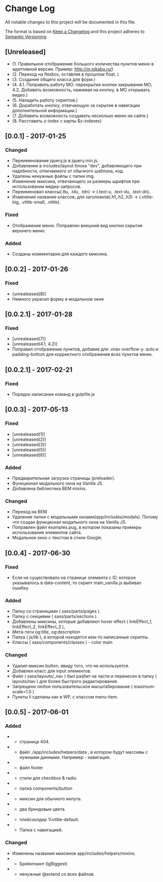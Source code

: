 # Change Log
All notable changes to this project will be documented in this file.

The format is based on [Keep a Changelog](http://keepachangelog.com/)
and this project adheres to [Semantic Versioning](http://semver.org/).
<!--- 
### Changed
### Added
### Fixed
Year-month-date
-->
## [Unreleased]
- (1. Правильное отображение большого количества пунктов меню в адаптивной версии. Пример: http://m.pikabu.ru/)
- (2. Переход на flexbox, оставляя в прошлом float. )
- (3. Создание общего класса для форм.)
- (4. 4.1. Поправить работу МО: перекрытие кнопки закрывания МО; 4.2. Добавить возможность, нажимая на кнопку, в МО открывать видео.)
- (5. Наладить работу скриптов.)
- (6. Доработать кнопку, отвечающую за скрытие в навигации дополнительной информации.)
- (7. Добавить возможность создавать несколько меню на сайте.)
- (8. Расставить z-index с карты $z-indexes)

## [0.0.1] - 2017-01-25
### Changed
-	Переименование jquery.js в jquery.min.js.
- Добавление в includes/layout блока "dev", добавляющего при надобности, отличаемого от обычного шаблона, код.
- Удалены ненужные файлы с папки img.
- Изменение миксина, отвечающего за размеры шрифтов при использовании медиа-запросов.
- Переименовал классы(.ttu, .tdu, .tdn) -> (.text-u, .text-du, .text-dn).
- Изменение название классов, для заголовков(.h1,.h2,.h3) -> (.vtitle-big, .vtitle-small, .vtitle).

### Fixed
- Отображение меню. Поправлен внешний вид кнопки скрытия верхнего меню.

### Added
- Созданы комментарии для каждого миксина.

## [0.0.2] - 2017-01-26
### Fixed
- [unrealeased(8)]
- Немного украсил форму в модальном окне

## [0.0.2.1] - 2017-01-28
### Fixed
- [unrealeased(7)]
- [unrealeased(4.1, 4.2)]
- Поправил отображение пунктов, добавив для .vnav overflow-y: auto и padding-bottom для корректного отображения всех пунктов меню.

## [0.0.2.1] - 2017-02-21
### Fixed
- Порядок написания команд в gulpfile.js

## [0.0.3] - 2017-05-13
### Fixed
- [unrealeased(1)]
- [unrealeased(2)]
- [unrealeased(3)]
- [unrealeased(5)]
- [unrealeased(6)]

### Added
- Предварительная загрузка страницы (preloader).
- Функционал модального окна на Vanilla JS.
- Добавлена библиотека BEM mixins.

### Changed
- Переход на BEM
- Удаление папки с модальными окнами(app/includes/modals). Потому что создан функционал модального окна на Vanilla JS.
- Поправлен файл examples.pug, в котором показаны примеры использования элементов сайта.
- Модальное окно с текстом в стиле Google.

## [0.0.4] - 2017-06-30
### Fixed
- Если не существовало на странице элемента с ID, которое указывалось в data-content, то скрипт main_vanilla.js выбивал ошибку.

### Added
- Папку со страницами ( sass/parts/pages ).
- Папку с секциями ( sass/parts/sections ).
- Добавлены миксины, которые добавляют hover effect ( linkEffect_1, linkEffect_2, linkEffect_3 ), 
- Мета-теги og:title, og:description
- Папка ( js/lib ), в которой находятся кем-то написанные скрипты.
- Классы ( sass/components/classes ) - color main

### Changed
- Удалил миксин button, ввиду того, что не используется.
- Добавлен класс для input элементов.
- Файл ( sass/layouts/_nav ) был разбит на части и перенесен в папку ( layouts/nav ) для более быстрого редактирования.
- Запрещено любое пользовательское масштабирование ( maximum-scale=1.0 )
- Пункты li сделаны как в WP, с классом menu-item.

## [0.0.5] - 2017-06-01
### Added
- + страница 404.
- + файл ./app/includes/helpers/data , в котором будут массивы с нужными данными. Например - навигация.
- + файл footer
- + стили для checkbox & radio.
- + папка components/button
- + миксин для обычного инпута.
- + два брендовые цвета.
- + плейсхолдер %vtitle-default.
- + Папка с навигацией.

### Changed
- Изменены названия миксинов app/includes/helpers/mixins.
- - Брейкпоинт (lgBiggest)
- - ненужные @extend со всех файлов.